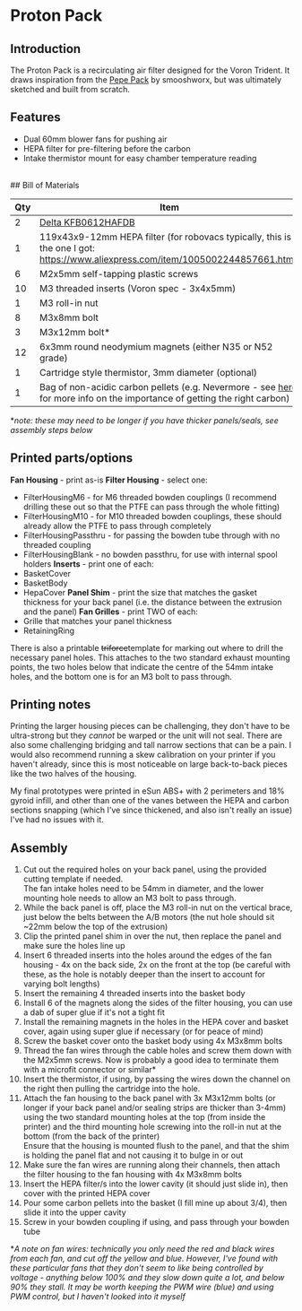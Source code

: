 # Proton Pack
## Introduction
The Proton Pack is a recirculating air filter designed for the Voron Trident.
It draws inspiration from the [Pepe Pack](https://github.com/smooshworx/pepe-pack) by smooshworx, but was ultimately sketched and built from scratch.
<br/>
## Features
- Dual 60mm blower fans for pushing air
- HEPA filter for pre-filtering before the carbon
- Intake thermistor mount for easy chamber temperature reading
<br/>
## Bill of Materials

Qty | Item
--- | ---
2 | [Delta KFB0612HAFDB](https://www.digikey.com.au/en/products/detail/delta-electronics/KFB0612HAFDB/9974259)
1 | 119x43x9-12mm HEPA filter (for robovacs typically, this is the one I got: <https://www.aliexpress.com/item/1005002244857661.html>)
6 | M2x5mm self-tapping plastic screws
10 | M3 threaded inserts (Voron spec - 3x4x5mm)
1 | M3 roll-in nut
8 | M3x8mm bolt
3 | M3x12mm bolt\*
12 | 6x3mm round neodymium magnets (either N35 or N52 grade)
1 | Cartridge style thermistor, 3mm diameter (optional)
1 | Bag of non-acidic carbon pellets (e.g. Nevermore - see [here](https://github.com/nevermore3d/Nevermore_Micro?tab=readme-ov-file#sourcing-the-proper-acid-free-carbon) for more info on the importance of getting the right carbon)
\**note: these may need to be longer if you have thicker panels/seals, see assembly steps below*
<br/>
## Printed parts/options
**Fan Housing** - print as-is
**Filter Housing** - select one:
- FilterHousingM6 - for M6 threaded bowden couplings (I recommend drilling these out so that the PTFE can pass through the whole fitting)
- FilterHousingM10 - for M10 threaded bowden couplings, these should already allow the PTFE to pass through completely
- FilterHousingPassthru - for passing the bowden tube through with no threaded coupling
- FilterHousingBlank - no bowden passthru, for use with internal spool holders
**Inserts** - print one of each:
- BasketCover
- BasketBody
- HepaCover
**Panel Shim** - print the size that matches the gasket thickness for your back panel (i.e. the distance between the extrusion and the panel)
**Fan Grilles** - print TWO of each:
- Grille that matches your panel thickness
- RetainingRing

There is also a printable ~~triforce~~template for marking out where to drill the necessary panel holes.
This attaches to the two standard exhaust mounting points, the two holes below that indicate the centre of the 54mm intake holes, and the bottom one is for an M3 bolt to pass through.

## Printing notes
Printing the larger housing pieces can be challenging, they don't have to be ultra-strong but they *cannot* be warped or the unit will not seal.
There are also some challenging bridging and tall narrow sections that can be a pain.
I would also recommend running a skew calibration on your printer if you haven't already, since this is most noticeable on large back-to-back pieces like the two halves of the housing.

My final prototypes were printed in eSun ABS+ with 2 perimeters and 18% gyroid infill, and other than one of the vanes between the HEPA and carbon sections snapping (which I've since thickened, and also isn't really an issue) I've had no issues with it.
<br/>
## Assembly
1. Cut out the required holes on your back panel, using the provided cutting template if needed.  
   The fan intake holes need to be 54mm in diameter, and the lower mounting hole needs to allow an M3 bolt to pass through.
2. While the back panel is off, place the M3 roll-in nut on the vertical brace, just below the belts between the A/B motors (the nut hole should sit ~22mm below the top of the extrusion)
3. Clip the printed panel shim in over the nut, then replace the panel and make sure the holes line up
4. Insert 6 threaded inserts into the holes around the edges of the fan housing - 4x on the back side, 2x on the front at the top (be careful with these, as the hole is notably deeper than the insert to account for varying bolt lengths)
5. Insert the remaining 4 threaded inserts into the basket body
6. Install 6 of the magnets along the sides of the filter housing, you can use a dab of super glue if it's not a tight fit
7. Install the remaining magnets in the holes in the HEPA cover and basket cover, again using super glue if necessary (or for peace of mind)
8. Screw the basket cover onto the basket body using 4x M3x8mm bolts
9. Thread the fan wires through the cable holes and screw them down with the M2x5mm screws. Now is probably a good idea to terminate them with a microfit connector or similar\*
10. Insert the thermistor, if using, by passing the wires down the channel on the right then pulling the cartridge into the hole.
11. Attach the fan housing to the back panel with 3x M3x12mm bolts (or longer if your back panel and/or sealing strips are thicker than 3-4mm) using the two standard mounting holes at the top (from inside the printer) and the third mounting hole screwing into the roll-in nut at the bottom (from the back of the printer)  
   Ensure that the housing is mounted flush to the panel, and that the shim is holding the panel flat and not causing it to bulge in or out
12. Make sure the fan wires are running along their channels, then attach the filter housing to the fan housing with 4x M3x8mm bolts
13. Insert the HEPA filter/s into the lower cavity (it should just slide in), then cover with the printed HEPA cover
14. Pour some carbon pellets into the basket (I fill mine up about 3/4), then slide it into the upper cavity
15. Screw in your bowden coupling if using, and pass through your bowden tube

\**A note on fan wires: technically you only need the red and black wires from each fan, and cut off the yellow and blue. However, I've found with these particular fans that they don't seem to like being controlled by voltage - anything below 100% and they slow down quite a lot, and below 90% they stall.*
*It may be worth keeping the PWM wire (blue) and using PWM control, but I haven't looked into it myself*
